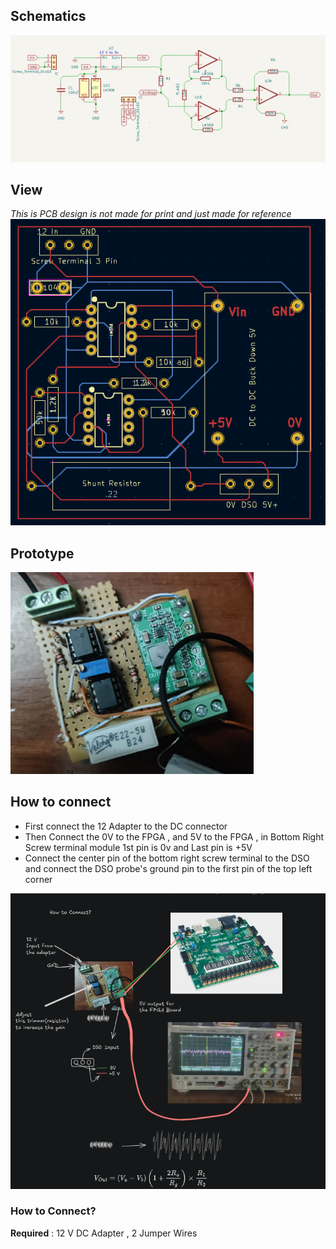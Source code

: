 ## Schematics

![](./images/Schematics.png?raw=true)

## View

_This is PCB design is not made for print and just made for reference_
![](./images/PCB_Draw.png?raw=true)

## Prototype

![](./images/prototype.png?raw=true)

## How to connect

- First connect the 12 Adapter to the DC connector
- Then Connect the 0V to the FPGA , and 5V to the FPGA , in Bottom Right Screw terminal module 1st pin is 0v and Last pin is +5V
- Connect the center pin of the bottom right screw terminal to the DSO and connect the DSO probe's ground pin to the first pin of the top left corner

![](./images/how%20to%20connect.png?raw=true)

### How to Connect?

**Required** : 12 V DC Adapter , 2 Jumper Wires

